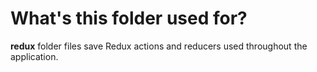 # What's this folder used for?

**redux** folder files save Redux actions and reducers used throughout the application.
